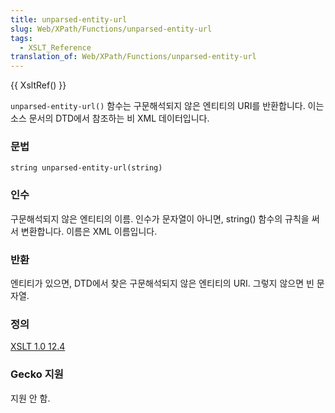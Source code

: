 ```yaml
---
title: unparsed-entity-url
slug: Web/XPath/Functions/unparsed-entity-url
tags:
  - XSLT_Reference
translation_of: Web/XPath/Functions/unparsed-entity-url
---
```

{{ XsltRef() }}

`unparsed-entity-url()` 함수는 구문해석되지 않은 엔티티의 URI를 반환합니다. 이는 소스 문서의 DTD에서 참조하는 비 XML 데이터입니다.

### 문법

```
string unparsed-entity-url(string)
```

### 인수

구문해석되지 않은 엔티티의 이름. 인수가 문자열이 아니면, string() 함수의 규칙을 써서 변환합니다. 이름은 XML 이름입니다.

### 반환

엔티티가 있으면, DTD에서 찾은 구문해석되지 않은 엔티티의 URI. 그렇지 않으면 빈 문자열.

### 정의

[XSLT 1.0 12.4](http://www.w3.org/TR/xslt#function-unparsed-entity-uri)

### Gecko 지원

지원 안 함.
